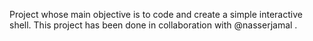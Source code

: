 Project whose main objective is to code and create a simple interactive shell. This project has been done in collaboration with @nasserjamal .
